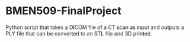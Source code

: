 # BMEN509-FinalProject
Python script that takes a DICOM file of a CT scan as input and outputs a PLY file that can be converted to an STL file and 3D printed.
